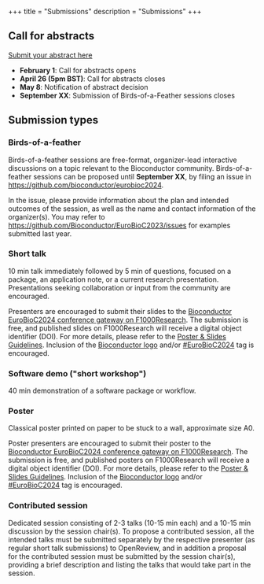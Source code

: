 +++
title = "Submissions"
description = "Submissions"
+++

## Call for abstracts

[Submit your abstract here](https://openreview.net/group?id=bioconductor.org/EuroBioC/2024/Conference)

* **February 1**: Call for abstracts opens
* **April 26 (5pm BST)**: Call for abstracts closes
* **May 8**: Notification of abstract decision
* **September XX**: Submission of Birds-of-a-Feather sessions closes

<!--
**Important Dates**
* January 22, 2022: Call for abstracts opens
* March 29, 2022: Call for abstracts closes at 11:59 pm Pacific time 
* Registration will open soon
* April 29, 2022: Notification of decision
* July 27-29, 2022: The BioC2022 conference

* January 22, 2021: Call for abstracts opens
* New! Deadline extended to March 16, 2021: Abstract submission closes
* Abstract submission is now closed. All submissions are currently under review.
* April 16, 2021: Notification of decision
* Registration will open soon
* August 4-6, 2021: BioC2021
-->

## Submission types

### Birds-of-a-feather
<!-- ### Birds-of-a-feather - Submission open! -->

Birds-of-a-feather sessions are free-format, organizer-lead interactive discussions on a topic relevant to the Bioconductor community.
Birds-of-a-feather sessions can be proposed until **September XX**, by filing an issue in <https://github.com/bioconductor/eurobioc2024>.

In the issue, please provide information about the plan and intended outcomes of the session, as well as the name and contact information of the organizer(s).
You may refer to <https://github.com/Bioconductor/EuroBioC2023/issues> for examples submitted last year.

### Short talk

10 min talk immediately followed by 5 min of questions, focused on a package, an application note, or a current research presentation.
Presentations seeking collaboration or input from the community are encouraged.

Presenters are encouraged to submit their slides to the [Bioconductor EuroBioC2024 conference gateway on F1000Research](https://f1000research.com/gateways/bioconductor/for-authors/publish-your-research).
The submission is free, and published slides on F1000Research will receive a digital object identifier (DOI). 
For more details, please refer to the [Poster & Slides Guidelines](https://f1000research.com/gateways/bioconductor/for-authors/posters-and-slides-guidelines).
Inclusion of the [Bioconductor logo](https://www.bioconductor.org/about/logo/) and/or [#EuroBioC2024](https://f1000research.com/search?q=EuroBioC2024) tag is encouraged. 

### Software demo ("short workshop")

40 min demonstration of a software package or workflow.

<!--
### Long workshop
1.5 - 2 hour interactive workshop, where participants will be expected to have the time and opportunity to follow along and perform analysis themselves.
-->

### Poster

Classical poster printed on paper to be stuck to a wall, approximate size A0.

Poster presenters are encouraged to submit their poster to the [Bioconductor EuroBioC2024 conference gateway on F1000Research](https://f1000research.com/gateways/bioconductor/for-authors/publish-your-research).
The submission is free, and published posters on F1000Research will receive a digital object identifier (DOI). 
For more details, please refer to the [Poster & Slides Guidelines](https://f1000research.com/gateways/bioconductor/for-authors/posters-and-slides-guidelines).
Inclusion of the [Bioconductor logo](https://www.bioconductor.org/about/logo/) and/or [#EuroBioC2024](https://f1000research.com/search?q=EuroBioC2024) tag is encouraged. 

### Contributed session

Dedicated session consisting of 2-3 talks (10-15 min each) and a 10-15 min discussion by the session chair(s).
To propose a contributed session, all the intended talks must be submitted separately by the respective presenter (as regular short talk submissions) to OpenReview, and in addition a proposal for the contributed session must be submitted by the session chair(s), providing a brief description and listing the talks that would take part in the session. 

<!--
### Digital poster
Digital posters can be submitted and displayed/presented as plain pdf posters, shiny apps, web pages, ... be creative! Posters will be presented in a dedicated remote session.
-->
